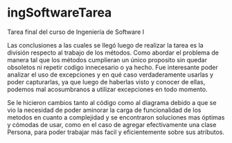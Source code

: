 # ingSoftwareTarea
Tarea final del curso de Ingeniería de Software I

Las conclusiones a las cuales se llegó luego de realizar la tarea es la división respecto al trabajo de los métodos. Como abordar el problema de manera tal que los métodos cumplieran un único proposito sin quedar obsoletos ni repetir codigo innecesario o ya hecho. Fue interesante poder analizar el uso de excepciones y en qué caso verdaderamente usarlas y poder capturarlas, ya que luego de haberlas visto y conocer de ellas, podemos mal acosumbranos a utilizar excepciones en todo momento.

Se le hicieron cambios tanto al código como al diagrama debido a que se vio la necesidad de poder aminorar la carga de funcionalidad de los metodos en cuanto a complejidad y se encontraron soluciones mas óptimas y cómodas de usar, como en el caso de agregar efectivamente una clase Persona, para poder trabajar más facil y eficientemente sobre sus atributos.
